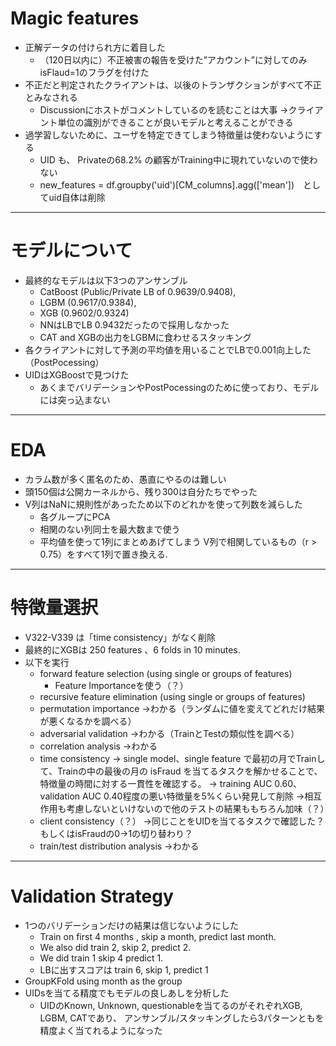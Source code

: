 # Magic features

- 正解データの付けられ方に着目した
    - （120日以内に）不正被害の報告を受けた”アカウント”に対してのみisFlaud=1のフラグを付けた
- 不正だと判定されたクライアントは、以後のトランザクションがすべて不正とみなされる
    - Discussionにホストがコメントしているのを読むことは大事
      →クライアント単位の識別ができることが良いモデルと考えることができる
- 過学習しないために、ユーザを特定できてしまう特徴量は使わないようにする
  - UID も、 Privateの68.2% の顧客がTraining中に現れていないので使わない
  - new_features = df.groupby('uid')[CM_columns].agg(['mean'])　としてuid自体は削除
---
# モデルについて

- 最終的なモデルは以下3つのアンサンブル
  - CatBoost (Public/Private LB of 0.9639/0.9408), 
  - LGBM (0.9617/0.9384), 
  - XGB (0.9602/0.9324)
  - NNはLBでLB 0.9432だったので採用しなかった
  - CAT and XGBの出力をLGBMに食わせるスタッキング
- 各クライアントに対して予測の平均値を用いることでLBで0.001向上した（PostPocessing）
- UIDはXGBoostで見つけた
  - あくまでバリデーションやPostPocessingのために使っており、モデルには突っ込まない
---
# EDA

- カラム数が多く匿名のため、愚直にやるのは難しい
- 頭150個は公開カーネルから、残り300は自分たちでやった
- V列はNaNに規則性があったため以下のどれかを使って列数を減らした
  - 各グループにPCA
  - 相関のない列同士を最大数まで使う
  - 平均値を使って1列にまとめあげてしまう
    V列で相関しているもの（r > 0.75）をすべて1列で置き換える.
---
# 特徴量選択

- V322-V339 は「time consistency」がなく削除
- 最終的にXGBは 250 features 、6 folds in 10 minutes. 
- 以下を実行
  - forward feature selection (using single or groups of features)
    - Feature Importanceを使う（？）
  - recursive feature elimination (using single or groups of features)
  - permutation importance
    →わかる（ランダムに値を変えてどれだけ結果が悪くなるかを調べる）
  - adversarial validation
    →わかる（TrainとTestの類似性を調べる）
  - correlation analysis
    →わかる
  - time consistency
    → single model、single feature で最初の月でTrainして、Trainの中の最後の月の isFraud を当てるタスクを解かせることで、特徴量の時間に対する一貫性を確認する。
    → training AUC 0.60、validation AUC 0.40程度の悪い特徴量を5%くらい発見して削除
    →相互作用も考慮しないといけないので他のテストの結果ももちろん加味（？）
  - client consistency（？）
    →同じことをUIDを当てるタスクで確認した？もしくはisFraudの0→1の切り替わり？
  - train/test distribution analysis
    →わかる
---
# Validation Strategy

- 1つのバリデーションだけの結果は信じないようにした
  - Train on first 4 months , skip a month, predict last month. 
  - We also did train 2, skip 2, predict 2. 
  - We did train 1 skip 4 predict 1. 
  - LBに出すスコアは train 6, skip 1, predict 1
- GroupKFold using month as the group
- UIDsを当てる精度でもモデルの良しあしを分析した
  - UIDのKnown, Unknown, questionableを当てるのがそれぞれXGB, LGBM, CATであり、
    アンサンブル/スタッキングしたら3パターンともを精度よく当てれるようになった
